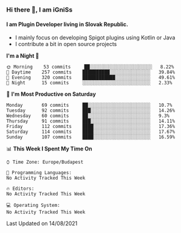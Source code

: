 ### Hi there 👋, I am iGniSs

#### I am Plugin Developer living in Slovak Republic.
- I mainly focus on developing Spigot plugins using Kotlin or Java
- I contribute a bit in open source projects

<!--START_SECTION:waka-->
**I'm a Night 🦉** 

```text
🌞 Morning    53 commits     ██░░░░░░░░░░░░░░░░░░░░░░░   8.22% 
🌆 Daytime    257 commits    ██████████░░░░░░░░░░░░░░░   39.84% 
🌃 Evening    320 commits    ████████████░░░░░░░░░░░░░   49.61% 
🌙 Night      15 commits     ░░░░░░░░░░░░░░░░░░░░░░░░░   2.33%

```
📅 **I'm Most Productive on Saturday** 

```text
Monday       69 commits     ██░░░░░░░░░░░░░░░░░░░░░░░   10.7% 
Tuesday      92 commits     ███░░░░░░░░░░░░░░░░░░░░░░   14.26% 
Wednesday    60 commits     ██░░░░░░░░░░░░░░░░░░░░░░░   9.3% 
Thursday     91 commits     ███░░░░░░░░░░░░░░░░░░░░░░   14.11% 
Friday       112 commits    ████░░░░░░░░░░░░░░░░░░░░░   17.36% 
Saturday     114 commits    ████░░░░░░░░░░░░░░░░░░░░░   17.67% 
Sunday       107 commits    ████░░░░░░░░░░░░░░░░░░░░░   16.59%

```


📊 **This Week I Spent My Time On** 

```text
⌚︎ Time Zone: Europe/Budapest

💬 Programming Languages: 
No Activity Tracked This Week

🔥 Editors: 
No Activity Tracked This Week

💻 Operating System: 
No Activity Tracked This Week

```


 Last Updated on 14/08/2021
<!--END_SECTION:waka-->